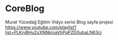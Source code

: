 # CoreBlog
Murat Yücedağ Eğitim Vidyo serisi Blog sayfa projesi
https://www.youtube.com/playlist?list=PLKnjBHu2xXNNkinaVhPqPZG0ubaLN63ci
